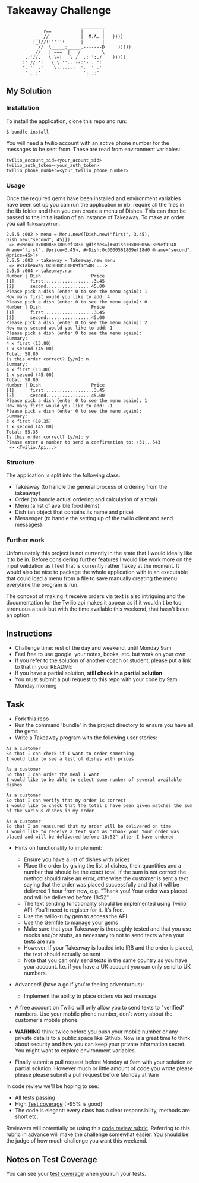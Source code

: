 Takeaway Challenge
==================
```
                            _________
              r==           |       |
           _  //            |  M.A. |   ))))
          |_)//(''''':      |       |
            //  \_____:_____.-------D     )))))
           //   | ===  |   /        \
       .:'//.   \ \=|   \ /  .:'':./    )))))
      :' // ':   \ \ ''..'--:'-.. ':
      '. '' .'    \:.....:--'.-'' .'
       ':..:'                ':..:'

 ```

## My Solution

### Installation

To install the application, clone this repo and run:
```
$ bundle install
```

You will need a twilio account with an active phone number for
the messages to be sent from. These are read from environment
variables:
```
twilio_account_sid=<your_acount_sid>
twilio_auth_token=<your_auth_token>
twilio_phone_number=<your_twilio_phone_number>
```

### Usage

Once the required gems have been installed and environment
variables have been set up you can run the application in irb.
require all the files in the lib folder and then you can create
a menu of Dishes. This can then be passed to the initialisation
of an instance of Takeaway. To make an order you call
`Takeaway#run`.

```
2.6.5 :002 > menu = Menu.new([Dish.new("first", 3.45), Dish.new("second", 45)])
 => #<Menu:0x0000561809ef1830 @dishes=[#<Dish:0x0000561809ef1948 @name="first", @price=3.45>, #<Dish:0x0000561809ef18d0 @name="second", @price=45>]>
2.6.5 :003 > takeaway = Takeaway.new menu
 => #<Takeaway:0x0000561809f1c508 ...>
2.6.5 :004 > takeaway.run
Number | Dish                   Price
[1]      first...................3.45
[2]      second.................45.00
Please pick a dish (enter 0 to see the menu again): 1
How many first would you like to add: 4
Please pick a dish (enter 0 to see the menu again): 0
Number | Dish                   Price
[1]      first...................3.45
[2]      second.................45.00
Please pick a dish (enter 0 to see the menu again): 2
How many second would you like to add: 1
Please pick a dish (enter 0 to see the menu again):
Summary:
4 x first (13.80)
1 x second (45.00)
Total: 58.80
Is this order correct? [y/n]: n
Summary:
4 x first (13.80)
1 x second (45.00)
Total: 58.80
Number | Dish                   Price
[1]      first...................3.45
[2]      second.................45.00
Please pick a dish (enter 0 to see the menu again): 1
How many first would you like to add: -1
Please pick a dish (enter 0 to see the menu again):
Summary:
3 x first (10.35)
1 x second (45.00)
Total: 55.35
Is this order correct? [y/n]: y
Please enter a number to send a confirmation to: +31...543
 => <Twilio.Api...>
```

### Structure

The application is split into the following class:
 - Takeaway (to handle the general process of ordering from the takeaway)
 - Order (to handle actual ordering and calculation of a total)
 - Menu (a list of availble food items)
 - Dish (an object that contains its name and price)
 - Messenger (to handle the setting up of the twilio client and send messages)

### Further work

Unfortunately this project is not currently in the state that I would ideally
like it to be in. Before considering further features I would like work more 
on the input validation as I feel that is currently rather flakey at the moment.
It would also be nice to package the whole application with in an executable that
could load a menu from a file to save manually creating the menu everytime the
program is run.

The concept of making it receive orders via text is also intriguing and the
documentation for the Twilio api makes it appear as if it wouldn't be too
strenuous a task but with the time available this weekend, that hasn't been
an option.

Instructions
-------

* Challenge time: rest of the day and weekend, until Monday 9am
* Feel free to use google, your notes, books, etc. but work on your own
* If you refer to the solution of another coach or student, please put a link to that in your README
* If you have a partial solution, **still check in a partial solution**
* You must submit a pull request to this repo with your code by 9am Monday morning

Task
-----

* Fork this repo
* Run the command 'bundle' in the project directory to ensure you have all the gems
* Write a Takeaway program with the following user stories:

```
As a customer
So that I can check if I want to order something
I would like to see a list of dishes with prices

As a customer
So that I can order the meal I want
I would like to be able to select some number of several available dishes

As a customer
So that I can verify that my order is correct
I would like to check that the total I have been given matches the sum of the various dishes in my order

As a customer
So that I am reassured that my order will be delivered on time
I would like to receive a text such as "Thank you! Your order was placed and will be delivered before 18:52" after I have ordered
```

* Hints on functionality to implement:
  * Ensure you have a list of dishes with prices
  * Place the order by giving the list of dishes, their quantities and a number that should be the exact total. If the sum is not correct the method should raise an error, otherwise the customer is sent a text saying that the order was placed successfully and that it will be delivered 1 hour from now, e.g. "Thank you! Your order was placed and will be delivered before 18:52".
  * The text sending functionality should be implemented using Twilio API. You'll need to register for it. It’s free.
  * Use the twilio-ruby gem to access the API
  * Use the Gemfile to manage your gems
  * Make sure that your Takeaway is thoroughly tested and that you use mocks and/or stubs, as necessary to not to send texts when your tests are run
  * However, if your Takeaway is loaded into IRB and the order is placed, the text should actually be sent
  * Note that you can only send texts in the same country as you have your account. I.e. if you have a UK account you can only send to UK numbers.

* Advanced! (have a go if you're feeling adventurous):
  * Implement the ability to place orders via text message.

* A free account on Twilio will only allow you to send texts to "verified" numbers. Use your mobile phone number, don't worry about the customer's mobile phone.

* **WARNING** think twice before you push your mobile number or any private details to a public space like Github. Now is a great time to think about security and how you can keep your private information secret. You might want to explore environment variables.

* Finally submit a pull request before Monday at 9am with your solution or partial solution.  However much or little amount of code you wrote please please please submit a pull request before Monday at 9am


In code review we'll be hoping to see:

* All tests passing
* High [Test coverage](https://github.com/makersacademy/course/blob/master/pills/test_coverage.md) (>95% is good)
* The code is elegant: every class has a clear responsibility, methods are short etc.

Reviewers will potentially be using this [code review rubric](docs/review.md).  Referring to this rubric in advance will make the challenge somewhat easier.  You should be the judge of how much challenge you want this weekend.

Notes on Test Coverage
------------------

You can see your [test coverage](https://github.com/makersacademy/course/blob/master/pills/test_coverage.md) when you run your tests.
